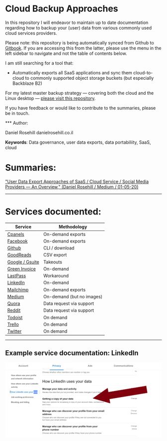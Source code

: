 # Cloud Backup Approaches

In this repository I will endeavor to maintain up to date documentation regarding how to backup your (user) data from various commonly used cloud services providers. 

Please note: this repository is being automatically synced from Github to [Gitbook](https://danielrosehill.gitbook.io/saas-backup-approaches/). If you are accessing this from the latter, please use the menu in the left sidebar to navigate and not the table of contents below.

I am still searching for a tool that:

- Automatically exports all SaaS applications and sync them cloud-to-cloud to commonly supported object storage buckets (but especially Backblaze B2)

For my latest master backup strategy — covering both the cloud and the Linux desktop — [please visit this repository](https://github.com/danielrosehilljlm/Master_Backup_Strategy). 

If you have feedback or would like to contribute to the summaries, please be in touch. 

*** Author:

Daniel Rosehill
danielrosehill.co.il

**Keywords**: Data governance, user data exports, data portabiliity, SaaS, cloud

# Summaries:

["User Data Export Approaches of SaaS / Cloud Service / Social Media Providers — An Overview," (Daniel Rosehill /  Medium / 01-05-20)](https://medium.com/daniels-tech-world/user-data-export-approaches-of-saas-cloud-service-social-media-providers-an-overview-2101f6e8bd27?source=friends_link&sk=0fa880e506f3ba5adfed6eb81ad62e62)

<hr>

# Services documented:

| Service | Methodology |
| --- | --- |
| [Cpanels](https://github.com/danielrosehilljlm/CloudBackupApproaches/blob/master/summaries/Cpanels.md) | On-demand exports |
| [Facebook](https://github.com/danielrosehilljlm/CloudBackupApproaches/blob/master/summaries/Facebook.md) | On-demand exports |
| [Github](https://github.com/danielrosehilljlm/CloudBackupApproaches/blob/master/summaries/Github.md) | CLI / download |
| [GoodReads](https://github.com/danielrosehilljlm/CloudBackupApproaches/blob/master/summaries/GoodReads.md) | CSV export |
| [Google / Gsuite](https://github.com/danielrosehilljlm/CloudBackupApproaches/blob/master/summaries/GoogleGsuite.md) | Takeouts |
| [Green Invoice](https://github.com/danielrosehilljlm/CloudBackupApproaches/blob/master/summaries/GreenInvoice.md) | On-demand |
| [LastPass](https://github.com/danielrosehilljlm/CloudBackupApproaches/blob/master/summaries/LastPass.md) | Workaround |
| [LinkedIn](https://github.com/danielrosehilljlm/CloudBackupApproaches/blob/master/summaries/LinkedIn.md) | On-demand |
| [Mailchimp](https://github.com/danielrosehilljlm/CloudBackupApproaches/blob/master/summaries/Mailchimp.md) | On-demand exports |
| [Medium](https://github.com/danielrosehilljlm/CloudBackupApproaches/blob/master/summaries/Medium.md) | On-demand (but no images) |
| [Quora](https://github.com/danielrosehilljlm/CloudBackupApproaches/blob/master/summaries/Quora.md) | Data request via support |
| [Reddit](https://github.com/danielrosehilljlm/CloudBackupApproaches/blob/master/summaries/Reddit.md) | Data request via support |
| [Todoist](https://github.com/danielrosehilljlm/CloudBackupApproaches/blob/master/summaries/Todoist.md) | On demand |
| [Trello](https://github.com/danielrosehilljlm/CloudBackupApproaches/blob/master/summaries/Trello.md) | On demand |
| [Twitter](https://github.com/danielrosehilljlm/CloudBackupApproaches/blob/master/summaries/Twitter.md) | On demand |

<hr>

## Example service documentation: LinkedIn

![LinkedIn](/images/0108.png)
